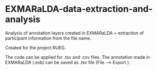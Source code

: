 # EXMARaLDA-data-extraction-and-analysis
Analysis of annotation layers created in EXMARaLDA + extraction of participant information from the file name. 

Created for the project RUEG. 

The code can be applied for .tsv and .csv files.
The annotation made in EXMARaLDA (.exb) can be saved as .tsv file (File --> Export ).
